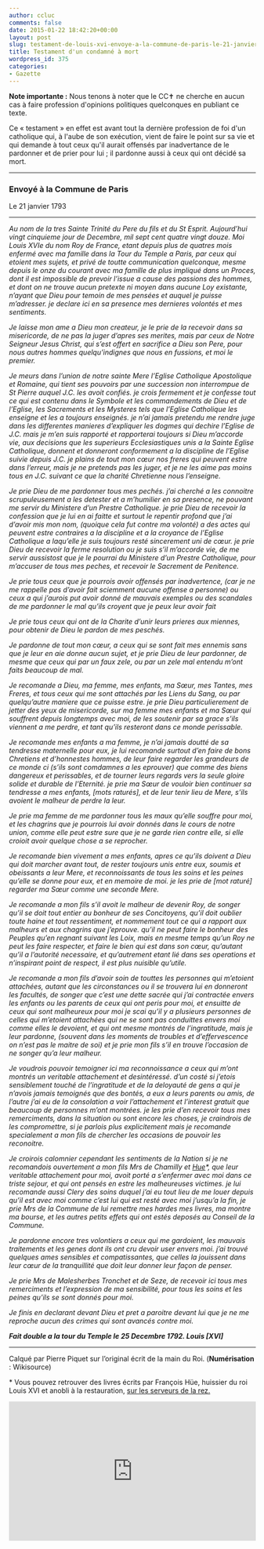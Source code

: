 ```yaml
---
author: ccluc
comments: false
date: 2015-01-22 18:42:20+00:00
layout: post
slug: testament-de-louis-xvi-envoye-a-la-commune-de-paris-le-21-janvier-1793
title: Testament d'un condamné à mort
wordpress_id: 375
categories:
- Gazette
---
```


**Note importante :** Nous tenons à noter que le CC✝ ne cherche en aucun cas à faire profession d'opinions politiques quelconques en publiant ce texte.

Ce « testament » en effet est avant tout la dernière profession de foi d'un catholique qui, à l'aube de son exécution, vient de faire le point sur sa vie et qui demande à tout ceux qu'il aurait offensés par inadvertance de le pardonner et de prier pour lui ; il pardonne aussi à ceux qui ont décidé sa mort.

* * *

### Envoyé à la Commune de Paris
Le 21 janvier 1793

* * *

_Au nom de la tres Sainte Trinité du Pere du fils et du St Esprit. Aujourd’hui vingt cinquieme jour de Decembre, mil sept cent quatre vingt douze. Moi Louis XVIe du nom Roy de France, etant depuis plus de quatres mois enfermé avec ma famille dans la Tour du Temple a Paris, par ceux qui etoient mes sujets, et privé de toutte communication quelconque, mesme depuis le onze du courant avec ma famille de plus impliqué dans un Proces, dont il est impossible de prevoir l’issue a cause des passions des hommes, et dont on ne trouve aucun pretexte ni moyen dans aucune Loy existante, n’ayant que Dieu pour temoin de mes pensées et auquel je puisse m’adresser. je declare ici en sa presence mes dernieres volontés et mes sentiments._

_Je laisse mon ame a Dieu mon createur, je le prie de la recevoir dans sa misericorde, de ne pas la juger d’apres ses merites, mais par ceux de Notre Seigneur Jesus Christ, qui s’est offert en sacrifice a Dieu son Pere, pour nous autres hommes quelqu’indignes que nous en fussions, et moi le premier._

_Je meurs dans l’union de notre sainte Mere l’Eglise Catholique Apostolique et Romaine, qui tient ses pouvoirs par une succession non interrompue de St Pierre auquel J.C. les avoit confiés. je crois fermement et je confesse tout ce qui est contenu dans le Symbole et les commandements de Dieu et de l’Eglise, les Sacrements et les Mysteres tels que l’Eglise Catholique les enseigne et les a toujours enseignés. je n’ai jamais pretendu me rendre juge dans les differentes manieres d’expliquer les dogmes qui dechire l’Eglise de J.C. mais je m’en suis rapporté et rapporterai toujours si Dieu m’accorde vie, aux decisions que les superieurs Ecclesiastiques unis a la Sainte Eglise Catholique, donnent et donneront conformement a la discipline de l’Eglise suivie depuis J.C. je plains de tout mon cœur nos freres qui peuvent estre dans l’erreur, mais je ne pretends pas les juger, et je ne les aime pas moins tous en J.C. suivant ce que la charité Chretienne nous l’enseigne._

_Je prie Dieu de me pardonner tous mes pechés. j’ai cherché a les connoitre scrupuleusement a les detester et a m’humilier en sa presence, ne pouvant me servir du Ministere d’un Prestre Catholique. je prie Dieu de recevoir la confession que je lui en ai faitte et surtout le repentir profond que j’ai d’avoir mis mon nom, (quoique cela fut contre ma volonté) a des actes qui peuvent estre contraires a la discipline et a la croyance de l’Eglise Catholique a laqu’elle je suis toujours resté sincerement uni de cœur. je prie Dieu de recevoir la ferme resolution ou je suis s’il m’accorde vie, de me servir aussistost que je le pourrai du Ministere d’un Prestre Catholique, pour m’accuser de tous mes peches, et recevoir le Sacrement de Penitence._

_Je prie tous ceux que je pourrois avoir offensés par inadvertence, (car je ne me rappelle pas d’avoir fait sciemment aucune offense a personne) ou ceux a qui j’aurois put avoir donné de mauvais exemples ou des scandales de me pardonner le mal qu’ils croyent que je peux leur avoir fait_

_Je prie tous ceux qui ont de la Charite d’unir leurs prieres aux miennes, pour obtenir de Dieu le pardon de mes peschés._

_Je pardonne de tout mon cœur, a ceux qui se sont fait mes ennemis sans que je leur en aie donne aucun sujet, et je prie Dieu de leur pardonner, de mesme que ceux qui par un faux zele, ou par un zele mal entendu m’ont faits beaucoup de mal._

_Je recomande a Dieu, ma femme, mes enfants, ma Sœur, mes Tantes, mes Freres, et tous ceux qui me sont attachés par les Liens du Sang, ou par quelqu’autre maniere que ce puisse estre. je prie Dieu particulierement de jetter des yeux de misericorde, sur ma femme mes enfants et ma Sœur qui souffrent depuis longtemps avec moi, de les soutenir par sa grace s’ils viennent a me perdre, et tant qu’ils resteront dans ce monde perissable._

_Je recomande mes enfants a ma femme, je n’ai jamais doutté de sa tendresse maternelle pour eux, je lui recomande surtout d’en faire de bons Chretiens et d’honnestes hommes, de leur faire regarder les grandeurs de ce monde ci (s’ils sont comdamnes a les eprouver) que comme des biens dangereux et perissables, et de tourner leurs regards vers la seule gloire solide et durable de l’Eternité. je prie ma Sœur de vouloir bien continuer sa tendresse a mes enfants, [mots raturés], et de leur tenir lieu de Mere, s’ils avoient le malheur de perdre la leur._

_Je prie ma femme de me pardonner tous les maux qu’elle souffre pour moi, et les chagrins que je pourrois lui avoir donnés dans le cours de notre union, comme elle peut estre sure que je ne garde rien contre elle, si elle croioit avoir quelque chose a se reprocher._

_Je recomande bien vivement a mes enfants, apres ce qu’ils doivent a Dieu qui doit marcher avant tout, de rester toujours unis entre eux, soumis et obeissants a leur Mere, et reconnoissants de tous les soins et les peines qu’elle se donne pour eux, et en memoire de moi. je les prie de [mot raturé] regarder ma Sœur comme une seconde Mere._

_Je recomande a mon fils s’il avoit le malheur de devenir Roy, de songer qu’il se doit tout entier au bonheur de ses Concitoyens, qu’il doit oublier toute haine et tout ressentiment, et nommement tout ce qui a rapport aux malheurs et aux chagrins que j’eprouve. qu’il ne peut faire le bonheur des Peuples qu’en regnant suivant les Loix, mais en mesme temps qu’un Roy ne peut les faire respecter, et faire le bien qui est dans son cœur, qu’autant qu’il a l’autorité necessaire, et qu’autrement etant lié dans ses operations et n’inspirant point de respect, il est plus nuisible qu’utile._

_Je recomande a mon fils d’avoir soin de touttes les personnes qui m’etoient attachées, autant que les circonstances ou il se trouvera lui en donneront les facultés, de songer que c’est une dette sacrée qui j’ai contractée envers les enfants ou les parents de ceux qui ont peris pour moi, et ensuitte de ceux qui sont malheureux pour moi je scai qu’il y a plusieurs personnes de celles qui m’etoient attachées qui ne se sont pas conduittes envers moi comme elles le devoient, et qui ont mesme montrés de l’ingratitude, mais je leur pardonne, (souvent dans les moments de troubles et d’effervescence on n’est pas le maitre de soi) et je prie mon fils s’il en trouve l’occasion de ne songer qu’a leur malheur._

_Je voudrois pouvoir temoigner ici ma reconnoissance a ceux qui m’ont montrés un veritable attachement et desintéressé. d’un costé si j’etois sensiblement touché de l’ingratitude et de la deloyauté de gens a qui je n’avois jamais temoignés que des bontés, a eux a leurs parents ou amis, de l’autre j’ai eu de la consolation a voir l’attachement et l’interest gratuit que beaucoup de personnes m’ont montrées. je les prie d’en recevoir tous mes remerciments, dans la situation ou sont encore les choses, je craindrois de les compromettre, si je parlois plus explicitement mais je recomande specialement a mon fils de chercher les occasions de pouvoir les reconoitre._

_Je croirois calomnier cependant les sentiments de la Nation si je ne recomandois ouvertement a mon fils Mrs de Chamilly et [Hue](ftp://rez:57zero@lgdubois.rez/livres/Francois%20Hue/Les%20dernieres%20annees%20du%20regne%20et%20de%20la%20vie%20de%20Louis%20XVI%20(376)/Les%20dernieres%20annees%20du%20regne%20et%20de%20la%20vie%20-%20Francois%20Hue.pdf)*, que leur veritable attachement pour moi, avoit porté a s’enfermer avec moi dans ce triste sejour, et qui ont pensés en estre les malheureuses victimes. je lui recomande aussi Clery des soins duquel j’ai eu tout lieu de me louer depuis qu’il est avec moi comme c’est lui qui est resté avec moi j’usqu’a la fin, je prie Mrs de la Commune de lui remettre mes hardes mes livres, ma montre ma bourse, et les autres petits effets qui ont estés deposés au Conseil de la Commune._

_Je pardonne encore tres volontiers a ceux qui me gardoient, les mauvais traitements et les genes dont ils ont cru devoir user envers moi. j’ai trouvé quelques ames sensibles et compatissantes, que celles la jouissent dans leur cœur de la tranquillité que doit leur donner leur façon de penser._

_Je prie Mrs de Malesherbes Tronchet et de Seze, de recevoir ici tous mes remerciments et l’expression de ma sensibilité, pour tous les soins et les peines qu’ils se sont donnés pour moi._

_Je finis en declarant devant Dieu et pret a paroitre devant lui que je ne me reproche aucun des crimes qui sont avancés contre moi._

_**Fait double a la tour du Temple le 25 Decembre 1792. Louis [XVI]**_


* * *

Calqué par Pierre Piquet sur l’original écrit de la main du Roi. (**Numérisation** : Wikisource)


\* Vous pouvez retrouver des livres écrits par François Hüe, huissier du roi Louis XVI et anobli à la restauration, [sur les serveurs de la rez.](ftp://rez:57zero@lgdubois.rez/livres/Francois%20Hue/Les%20dernieres%20annees%20du%20regne%20et%20de%20la%20vie%20de%20Louis%20XVI%20(376)/Les%20dernieres%20annees%20du%20regne%20et%20de%20la%20vie%20-%20Francois%20Hue.pdf)



<div style="padding: 0; padding-bottom: 56.25%; position: relative;  display: block; height: 0; "><iframe style="position: absolute;  top: 0; bottom: 0; left: 0; width: 100%; height: 100%; border: 0;" src="http://gallica.bnf.fr/ark:/12148/bpt6k6307604t/f25.double.mini"></iframe></div>
